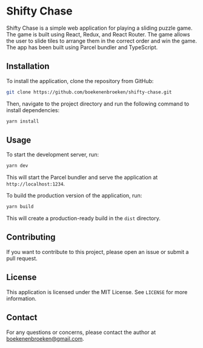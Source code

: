# Shifty Chase

Shifty Chase is a simple web application for playing a sliding puzzle game. The game is built using React, Redux, and React Router. The game allows the user to slide tiles to arrange them in the correct order and win the game. The app has been built using Parcel bundler and TypeScript.

## Installation

To install the application, clone the repository from GitHub:

```bash
git clone https://github.com/boekenenbroeken/shifty-chase.git
```

Then, navigate to the project directory and run the following command to install dependencies:

```bash
yarn install
```

## Usage

To start the development server, run:

```bash
yarn dev
```

This will start the Parcel bundler and serve the application at `http://localhost:1234`.

To build the production version of the application, run:

```bash
yarn build
```

This will create a production-ready build in the `dist` directory.

## Contributing

If you want to contribute to this project, please open an issue or submit a pull request.

## License

This application is licensed under the MIT License. See `LICENSE` for more information.

## Contact

For any questions or concerns, please contact the author at boekenenbroeken@gmail.com.
